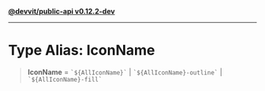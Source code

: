 [**@devvit/public-api v0.12.2-dev**](../README.md)

---

# Type Alias: IconName

> **IconName** = `` `${AllIconName}` `` \| `` `${AllIconName}-outline` `` \| `` `${AllIconName}-fill` ``
